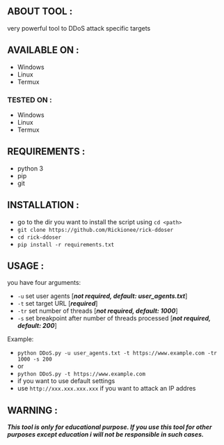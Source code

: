 ## ABOUT TOOL :

very powerful tool to DDoS attack specific targets

## AVAILABLE ON :

* Windows
* Linux
* Termux

### TESTED ON :

* Windows
* Linux
* Termux

## REQUIREMENTS :

* python 3
* pip
* git

## INSTALLATION :

* go to the dir you want to install the script using `cd <path>`
* `git clone https://github.com/Rickionee/rick-ddoser`
* `cd rick-ddoser`
* `pip install -r requirements.txt`

## USAGE :
you have four arguments:
* `-u` set user agents [***not required, default: user_agents.txt***]
* `-t` set target URL [***required***]
* `-tr` set number of threads [***not required, default: 1000***]
* `-s` set breakpoint after number of threads processed [***not required, default: 200***]

Example:
- `python DDoS.py -u user_agents.txt -t https://www.example.com -tr 1000 -s 200`
- or
- `python DDoS.py -t https://www.example.com`
- if you want to use default settings
- use `http://xxx.xxx.xxx.xxx` if you want to attack an IP addres

## WARNING :
***This tool is only for educational purpose. If you use this tool for other purposes except education i will not be responsible in such cases.***
